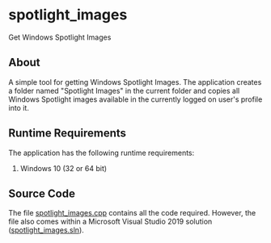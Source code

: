 # spotlight_images
Get Windows Spotlight Images

## About
A simple tool for getting Windows Spotlight Images. The application creates a folder named "Spotlight Images" in the current folder and copies all Windows Spotlight images available in the currently logged on user's profile into it.

## Runtime Requirements
The application has the following runtime requirements:

1. Windows 10 (32 or 64 bit)

## Source Code
The file [spotlight_images.cpp](https://github.com/alecmus/spotlight_images/blob/master/spotlight_images.cpp) contains all the code required. However, the file also comes within a Microsoft Visual Studio 2019 solution ([spotlight_images.sln](https://github.com/alecmus/spotlight_images/blob/master/spotlight_images.sln)).
